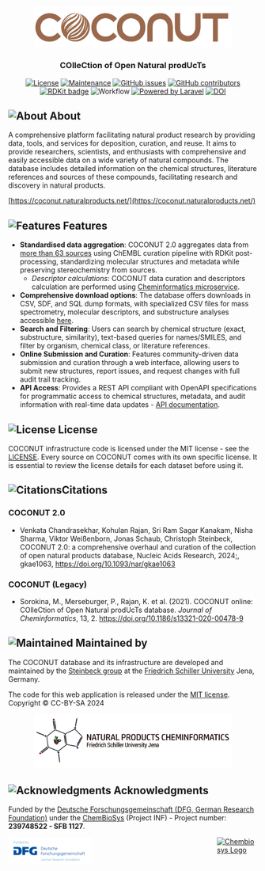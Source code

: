 
<p align="center">
  <a href="https://COCONUT.naturalproducts.net/" target="_blank">
    <img src="/public/img/logo.png" width="400" alt="COCONUT Logo">
  </a>
    <h3 align="center">COlleCtion of Open Natural prodUcTs</h3>
</p>

<div align="center">

[![License](https://img.shields.io/badge/License-MIT%202.0-blue.svg)](https://opensource.org/licenses/MIT)
[![Maintenance](https://img.shields.io/badge/Maintained%3F-yes-green.svg)](https://GitHub.com/Steinbeck-Lab/coconut/graphs/commit-activity)
[![GitHub issues](https://img.shields.io/github/issues/Steinbeck-Lab/coconut.svg)](https://GitHub.com/Steinbeck-Lab/coconut/issues/)
[![GitHub contributors](https://img.shields.io/github/contributors/Steinbeck-Lab/coconut.svg)](https://GitHub.com/Steinbeck-Lab/coconut/graphs/contributors/)
[![RDKit badge](https://img.shields.io/badge/Powered%20by-RDKit-3838ff.svg?logo=data:image/png;base64,iVBORw0KGgoAAAANSUhEUgAAABAAAAAQBAMAAADt3eJSAAAABGdBTUEAALGPC/xhBQAAACBjSFJNAAB6JgAAgIQAAPoAAACA6AAAdTAAAOpgAAA6mAAAF3CculE8AAAAFVBMVEXc3NwUFP8UPP9kZP+MjP+0tP////9ZXZotAAAAAXRSTlMAQObYZgAAAAFiS0dEBmFmuH0AAAAHdElNRQfmAwsPGi+MyC9RAAAAQElEQVQI12NgQABGQUEBMENISUkRLKBsbGwEEhIyBgJFsICLC0iIUdnExcUZwnANQWfApKCK4doRBsKtQFgKAQC5Ww1JEHSEkAAAACV0RVh0ZGF0ZTpjcmVhdGUAMjAyMi0wMy0xMVQxNToyNjo0NyswMDowMDzr2J4AAAAldEVYdGRhdGU6bW9kaWZ5ADIwMjItMDMtMTFUMTU6MjY6NDcrMDA6MDBNtmAiAAAAAElFTkSuQmCC)](https://www.rdkit.org/)
![Workflow](https://GitHub.com/Steinbeck-Lab/coconut/actions/workflows/dev-build.yml/badge.svg)
[![Powered by Laravel](https://img.shields.io/badge/Powered%20by-Laravel-red.svg?style=flat&logo=Laravel)](https://laravel.com)
[![DOI](https://zenodo.org/badge/DOI/10.5281/zenodo.13897048.svg)](https://doi.org/10.5281/zenodo.13382750)

</div>

## ![About](https://www.google.com/s2/favicons?domain=coconut.naturalproducts.net) About

A comprehensive platform facilitating natural product research by providing data, tools, and services for deposition, curation, and reuse. It aims to provide researchers, scientists, and enthusiasts with comprehensive and easily accessible data on a wide variety of natural compounds. The database includes detailed information on the chemical structures, literature references and sources of these compounds, facilitating research and discovery in natural products.

[https://coconut.naturalproducts.net/](https://coconut.naturalproducts.net/)

## ![Features](https://www.google.com/s2/favicons?domain=github.com) Features

- **Standardised data aggregation**: COCONUT 2.0 aggregates data from [more than 63 sources](https://coconut.naturalproducts.net/collections?q=) using ChEMBL curation pipeline with RDKit post-processing, standardizing molecular structures and metadata while preserving stereochemistry from sources.
    - *Descriptor calculations*: COCONUT data curation and descriptors calculation are performed using [Cheminformatics microservice](https://docs.api.naturalproducts.net/).
- **Comprehensive download options**: The database offers downloads in CSV, SDF, and SQL dump formats, with specialized CSV files for mass spectrometry, molecular descriptors, and substructure analyses accessible [here](https://coconut.naturalproducts.net/download).
- **Search and Filtering**: Users can search by chemical structure (exact, substructure, similarity), text-based queries for names/SMILES, and filter by organism, chemical class, or literature references.
- **Online Submission and Curation**: Features community-driven data submission and curation through a web interface, allowing users to submit new structures, report issues, and request changes with full audit trail tracking.
- **API Access**: Provides a REST API compliant with OpenAPI specifications for programmatic access to chemical structures, metadata, and audit information with real-time data updates - [API documentation](https://coconut.naturalproducts.net/api-documentation).

## ![License](https://www.google.com/s2/favicons?domain=opensource.org) License

COCONUT infrastructure code is licensed under the MIT license - see the [LICENSE](https://GitHub.com/Steinbeck-Lab/coconut/blob/documentation/LICENSE). Every source on COCONUT comes with its own specific license. It is essential to review the license details for each dataset before using it.

## ![Citations](https://www.google.com/s2/favicons?domain=doi.org)Citations

### COCONUT 2.0
-  Venkata Chandrasekhar, Kohulan Rajan, Sri Ram Sagar Kanakam, Nisha Sharma, Viktor Weißenborn, Jonas Schaub, Christoph Steinbeck, COCONUT 2.0: a comprehensive overhaul and curation of the collection of open natural products database, Nucleic Acids Research, 2024;, gkae1063, https://doi.org/10.1093/nar/gkae1063

### COCONUT (Legacy)
-  Sorokina, M., Merseburger, P., Rajan, K. et al. (2021). COCONUT online: COlleCtion of Open Natural prodUcTs database. *Journal of Cheminformatics*, 13, 2. 
https://doi.org/10.1186/s13321-020-00478-9

## ![Maintained](https://www.google.com/s2/favicons?domain=uni-jena.de) Maintained by

The COCONUT database and its infrastructure are developed and maintained by the [Steinbeck group](https://cheminf.uni-jena.de) at the [Friedrich Schiller University](https://www.uni-jena.de/en/) Jena, Germany.

The code for this web application is released under the [MIT license](https://opensource.org/licenses/MIT). Copyright © CC-BY-SA 2024

<p align="center">
  <a href="https://cheminf.uni-jena.de/" target="_blank">
    <img src="https://github.com/Kohulan/DECIMER-Image-to-SMILES/blob/master/assets/CheminfGit.png" width="400" alt="cheminf Logo">
  </a>
</p>

## ![Acknowledgments](https://www.google.com/s2/favicons?domain=dfg.de) Acknowledgments

Funded by the [Deutsche Forschungsgemeinschaft (DFG, German Research Foundation)](https://www.dfg.de/) under the [ChemBioSys](https://www.chembiosys.de/en/) (Project INF) - Project number: **239748522 - SFB 1127**.

<div style="display: flex; justify-content: space-between;">
  <a href="https://www.dfg.de/" target="_blank">
    <img src="https://github.com/Steinbeck-Lab/cheminformatics-microservice/blob/main/docs/public/dfg_logo_schriftzug_blau_foerderung_en.gif" width="40%" alt="DFG Logo">
  </a>
  <a href="https://www.chembiosys.de/en/welcome.html" target="_blank">
    <img src="https://github.com/Steinbeck-Lab/cheminformatics-microservice/assets/30716951/45c8e153-8322-4563-a51d-cbdbe4e08627" width="40%" alt="Chembiosys Logo">
  </a>
</div>
